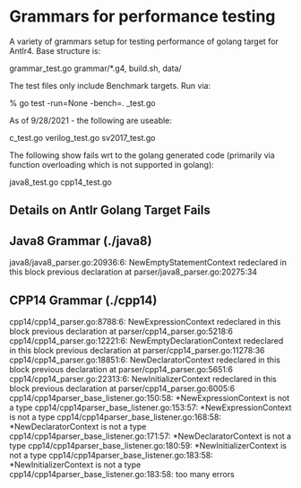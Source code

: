 

# Grammars for performance testing

A variety of grammars setup for testing performance of golang target for Antlr4.   Base
structure is:

   grammar_test.go
   grammar/*.g4, build.sh, data/

The test files only include Benchmark targets.   Run via:

  % go test -run=None -bench=. <grammar>_test.go


As of 9/28/2021 - the following are useable:

   c_test.go
   verilog_test.go
   sv2017_test.go

The following show fails wrt to the golang generated code (primarily via function overloading
which is not supported in golang):

   java8_test.go
   cpp14_test.go




## Details on Antlr Golang Target Fails

## Java8 Grammar (./java8)

java8/java8_parser.go:20936:6: NewEmptyStatementContext redeclared in this block
	previous declaration at parser/java8_parser.go:20275:34

## CPP14 Grammar (./cpp14)

cpp14/cpp14_parser.go:8788:6: NewExpressionContext redeclared in this block
	previous declaration at parser/cpp14_parser.go:5218:6
cpp14/cpp14_parser.go:12221:6: NewEmptyDeclarationContext redeclared in this block
	previous declaration at parser/cpp14_parser.go:11278:36
cpp14/cpp14_parser.go:18851:6: NewDeclaratorContext redeclared in this block
	previous declaration at parser/cpp14_parser.go:5651:6
cpp14/cpp14_parser.go:22313:6: NewInitializerContext redeclared in this block
	previous declaration at parser/cpp14_parser.go:6005:6
cpp14/cpp14parser_base_listener.go:150:58: *NewExpressionContext is not a type
cpp14/cpp14parser_base_listener.go:153:57: *NewExpressionContext is not a type
cpp14/cpp14parser_base_listener.go:168:58: *NewDeclaratorContext is not a type
cpp14/cpp14parser_base_listener.go:171:57: *NewDeclaratorContext is not a type
cpp14/cpp14parser_base_listener.go:180:59: *NewInitializerContext is not a type
cpp14/cpp14parser_base_listener.go:183:58: *NewInitializerContext is not a type
cpp14/cpp14parser_base_listener.go:183:58: too many errors


